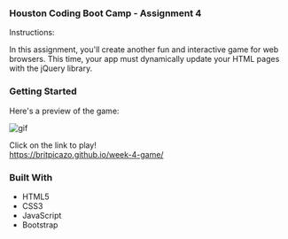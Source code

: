 ### Houston Coding Boot Camp - Assignment 4

Instructions: 

In this assignment, you'll create another fun and interactive game for web browsers. This time, your app must dynamically update your HTML pages with the jQuery library.

### Getting Started

Here's a preview of the game:

![](https://media.giphy.com/media/l0IsGpyV0uVdbx1rG/giphy.gif "gif")

Click on the link to play!  
https://britpicazo.github.io/week-4-game/


### Built With

* HTML5
* CSS3
* JavaScript
* Bootstrap
